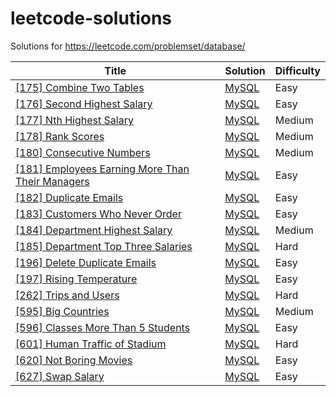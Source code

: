 leetcode-solutions
===================

Solutions for https://leetcode.com/problemset/database/

| Title | Solution | Difficulty |
| ----- | -------- | ---------- |
| [[175] Combine Two Tables](https://leetcode.com/problems/combine-two-tables/) | [MySQL](./175.CombineTwoTables/solution.sql) | Easy
| [[176] Second Highest Salary](https://leetcode.com/problems/second-highest-salary/) | [MySQL](./176.SecondHighestSalary/solution.sql) | Easy
| [[177] Nth Highest Salary](https://leetcode.com/problems/nth-highest-salary/) | [MySQL](./177.NthHighestSalary/solution.sql) | Medium
| [[178] Rank Scores](https://leetcode.com/problems/rank-scores/) | [MySQL](./178.RankScores/solution.sql) | Medium
| [[180] Consecutive Numbers](https://leetcode.com/problems/consecutive-numbers/) | [MySQL](./180.ConsecutiveNumbers/solution.sql) | Medium
| [[181] Employees Earning More Than Their Managers](https://leetcode.com/problems/employees-earning-more-than-their-managers/) | [MySQL](./181.EmployeesEarningMoreThanTheirManagers/solution.sql) | Easy
| [[182] Duplicate Emails](https://leetcode.com/problems/duplicate-emails/) | [MySQL](./182.DuplicateEmails/solution.sql) | Easy
| [[183] Customers Who Never Order](https://leetcode.com/problems/customers-who-never-order/) | [MySQL](./183.CustomersWhoNeverOrder/solution.sql) | Easy
| [[184] Department Highest Salary](https://leetcode.com/problems/department-highest-salary/) | [MySQL](./184.DepartmentHighestSalary/solution.sql) | Medium
| [[185] Department Top Three Salaries](https://leetcode.com/problems/department-top-three-salaries/) | [MySQL](./185.DepartmentTopThreeSalaries/solution.sql) | Hard
| [[196] Delete Duplicate Emails](https://leetcode.com/problems/delete-duplicate-emails/) | [MySQL](./196.DeleteDuplicateEmails/solution.sql) | Easy
| [[197] Rising Temperature](https://leetcode.com/problems/rising-temperature/) | [MySQL](./197.RisingTemperature/solution.sql) | Easy
| [[262] Trips and Users](https://leetcode.com/problems/trips-and-users/) | [MySQL](./262.TripsAndUsers/solution.sql) | Hard
| [[595] Big Countries](https://leetcode.com/problems/big-countries/) | [MySQL](./595.BigCountries/solution.sql) | Medium
| [[596] Classes More Than 5 Students](https://leetcode.com/problems/classes-more-than-5-students/) | [MySQL](./596.ClassesMoreThan5Students/solution.sql) | Easy
| [[601] Human Traffic of Stadium](https://leetcode.com/problems/human-traffic-of-stadium/) | [MySQL](./601.HumanTrafficOfStadium/solution.sql) | Hard
| [[620] Not Boring Movies](https://leetcode.com/problems/not-boring-movies/) | [MySQL](./620.NotBoringMovies/solution.sql) | Easy
| [[627] Swap Salary](https://leetcode.com/problems/swap-salary/) | [MySQL](./627.SwapSalary/solution.sql) | Easy
